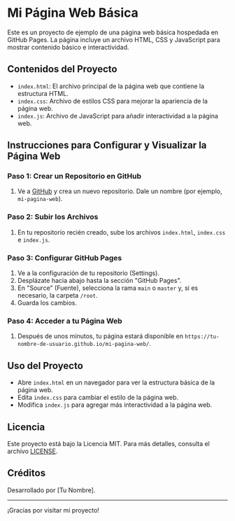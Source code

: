 # Mi Página Web Básica

Este es un proyecto de ejemplo de una página web básica hospedada en GitHub Pages. La página incluye un archivo HTML, CSS y JavaScript para mostrar contenido básico e interactividad.

## Contenidos del Proyecto

- `index.html`: El archivo principal de la página web que contiene la estructura HTML.
- `index.css`: Archivo de estilos CSS para mejorar la apariencia de la página web.
- `index.js`: Archivo de JavaScript para añadir interactividad a la página web.

## Instrucciones para Configurar y Visualizar la Página Web

### Paso 1: Crear un Repositorio en GitHub

1. Ve a [GitHub](https://github.com) y crea un nuevo repositorio. Dale un nombre (por ejemplo, `mi-pagina-web`).

### Paso 2: Subir los Archivos

1. En tu repositorio recién creado, sube los archivos `index.html`, `index.css` e `index.js`.

### Paso 3: Configurar GitHub Pages

1. Ve a la configuración de tu repositorio (Settings).
2. Desplázate hacia abajo hasta la sección "GitHub Pages".
3. En "Source" (Fuente), selecciona la rama `main` o `master` y, si es necesario, la carpeta `/root`.
4. Guarda los cambios.

### Paso 4: Acceder a tu Página Web

1. Después de unos minutos, tu página estará disponible en `https://tu-nombre-de-usuario.github.io/mi-pagina-web/`.

## Uso del Proyecto

- Abre `index.html` en un navegador para ver la estructura básica de la página web.
- Edita `index.css` para cambiar el estilo de la página web.
- Modifica `index.js` para agregar más interactividad a la página web.

## Licencia

Este proyecto está bajo la Licencia MIT. Para más detalles, consulta el archivo [LICENSE](LICENSE).

## Créditos

Desarrollado por [Tu Nombre].

---
¡Gracias por visitar mi proyecto!
